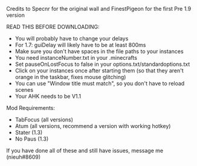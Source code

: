 Credits to Specnr for the original wall and FinestPigeon for the first Pre 1.9 version

READ THIS BEFORE DOWNLOADING:

- You will probably have to change your delays
- For 1.7: guiDelay will likely have to be at least 800ms
- Make sure you don't have spaces in the file paths to your instances
- You need instanceNumber.txt in your .minecrafts
- Set pauseOnLostFocus to false in your options.txt/standardoptions.txt
- Click on your instances once after starting them (so that they aren't orange in the taskbar, fixes mouse glitching)
- You can use "Window title must match", so you don't have to reload scenes
- Your AHK needs to be V1.1

Mod Requirements:
- TabFocus (all versions)
- Atum (all versions, recommend a version with working hotkey)
- Stater (1.3)
- No Paus (1.3)

If you have done all of these and still have issues, message me (nieuh#8609)
